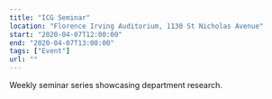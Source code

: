 ```yaml
---
title: "ICG Seminar"
location: "Florence Irving Auditorium, 1130 St Nicholas Avenue"
start: "2020-04-07T12:00:00"
end: "2020-04-07T13:00:00"
tags: ["Event"]
url: ""
---
```


Weekly seminar series showcasing department research.

<!-- endexcerpt -->

